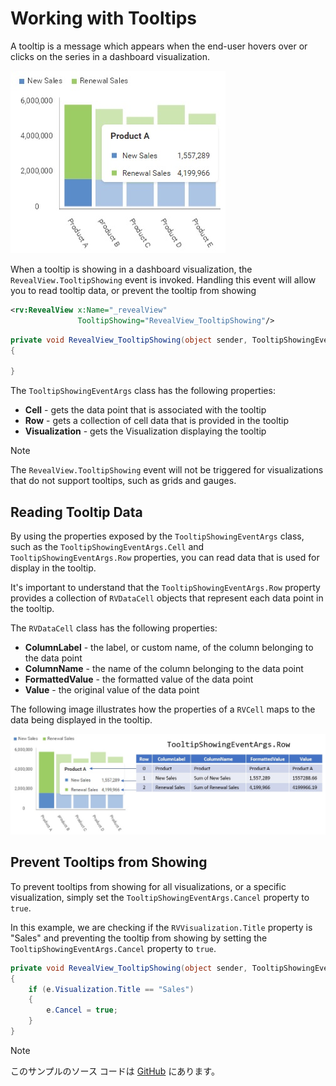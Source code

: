 # Working with Tooltips

A tooltip is a message which appears when the end-user hovers over or clicks on the series in a dashboard visualization.

![](images/tooltips.jpg)

When a tooltip is showing in a dashboard visualization, the `RevealView.TooltipShowing` event is invoked. Handling this event will allow you to read tooltip data, or prevent the tooltip from showing

```xml
<rv:RevealView x:Name="_revealView"
               TooltipShowing="RevealView_TooltipShowing"/>
```

```cs
private void RevealView_TooltipShowing(object sender, TooltipShowingEventArgs e)
{

}
```

The `TooltipShowingEventArgs` class has the following properties:
- **Cell** - gets the data point that is associated with the tooltip
- **Row** - gets a collection of cell data that is provided in the tooltip
- **Visualization** - gets the Visualization displaying the tooltip

> [!NOTE]
> The `RevealView.TooltipShowing` event will not be triggered for visualizations that do not support tooltips, such as grids and gauges.

## Reading Tooltip Data

By using the properties exposed by the `TooltipShowingEventArgs` class, such as the `TooltipShowingEventArgs.Cell` and `TooltipShowingEventArgs.Row` properties, you can read data that is used for display in the tooltip.

It's important to understand that the `TooltipShowingEventArgs.Row` property provides a collection of `RVDataCell` objects that represent each data point in the tooltip.

The `RVDataCell` class has the following properties:
- **ColumnLabel** - the label, or custom name, of the column belonging to the data point
- **ColumnName** - the name of the column belonging to the data point
- **FormattedValue** - the formatted value of the data point
- **Value** - the original value of the data point

The following image illustrates how the properties of a `RVCell` maps to the data being displayed in the tooltip.

![](images/tooltips-row-property.jpg)

## Prevent Tooltips from Showing
To prevent tooltips from showing for all visualizations, or a specific visualization, simply set the `TooltipShowingEventArgs.Cancel` property to `true`.

In this example, we are checking if the `RVVisualization.Title` property is "Sales" and preventing the tooltip from showing by setting the `TooltipShowingEventArgs.Cancel` property to `true`.

```cs
private void RevealView_TooltipShowing(object sender, TooltipShowingEventArgs e)
{
    if (e.Visualization.Title == "Sales")
    {
        e.Cancel = true;
    }
}
```

> [!NOTE]
> このサンプルのソース コードは [GitHub](https://github.com/RevealBi/sdk-samples-wpf/tree/master/Tooltips) にあります。

